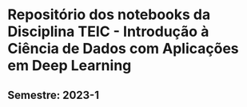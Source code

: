 # Repositório dos notebooks da Disciplina TEIC - Introdução à Ciência de Dados com Aplicações em Deep Learning 

## Semestre: 2023-1
